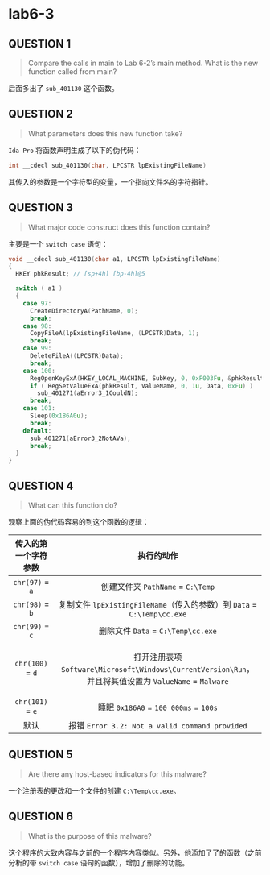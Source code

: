 # lab6-3

## QUESTION 1

> Compare the calls in main to Lab 6-2’s main method. What is the new function called from main?

后面多出了 `sub_401130` 这个函数。

## QUESTION 2

> What parameters does this new function take?

`Ida Pro` 将函数声明生成了以下的伪代码：

```c
int __cdecl sub_401130(char, LPCSTR lpExistingFileName)
```

其传入的参数是一个字符型的变量，一个指向文件名的字符指针。

## QUESTION 3

> What major code construct does this function contain?

主要是一个 `switch case` 语句：

```c
void __cdecl sub_401130(char a1, LPCSTR lpExistingFileName)
{
  HKEY phkResult; // [sp+4h] [bp-4h]@5

  switch ( a1 )
  {
    case 97:
      CreateDirectoryA(PathName, 0);
      break;
    case 98:
      CopyFileA(lpExistingFileName, (LPCSTR)Data, 1);
      break;
    case 99:
      DeleteFileA((LPCSTR)Data);
      break;
    case 100:
      RegOpenKeyExA(HKEY_LOCAL_MACHINE, SubKey, 0, 0xF003Fu, &phkResult);
      if ( RegSetValueExA(phkResult, ValueName, 0, 1u, Data, 0xFu) )
        sub_401271(aError3_1CouldN);
      break;
    case 101:
      Sleep(0x186A0u);
      break;
    default:
      sub_401271(aError3_2NotAVa);
      break;
  }
}
```

## QUESTION 4

> What can this function do?

观察上面的伪代码容易的到这个函数的逻辑：

|    传入的第一个字符参数    |                                                                执行的动作                                                                |
| :--------------: | :---------------------------------------------------------------------------------------------------------------------------------: |
|  `chr(97)` = `a` |                                                     创建文件夹 `PathName` = `C:\Temp`                                                    |
|  `chr(98)` = `b` |                                     复制文件 `lpExistingFileName`（传入的参数）到 `Data` = `C:\Temp\cc.exe`                                     |
|  `chr(99)` = `c` |                                                    删除文件 `Data` = `C:\Temp\cc.exe`                                                   |
| `chr(100)` = `d` | <p>打开注册表项 <code>Software\Microsoft\Windows\CurrentVersion\Run</code>，<br>并且将其值设置为 <code>ValueName</code> = <code>Malware</code></p> |
| `chr(101)` = `e` |                                                 睡眠 `0x186A0` = `100 000ms` = `100s`                                                 |
|        默认        |                                             报错 `Error 3.2: Not a valid command provided`                                            |

## QUESTION 5

> Are there any host-based indicators for this malware?

一个注册表的更改和一个文件的创建 `C:\Temp\cc.exe`。

## QUESTION 6

> What is the purpose of this malware?

这个程序的大致内容与之前的一个程序内容类似。另外，他添加了了的函数（之前分析的带 `switch case` 语句的函数），增加了删除的功能。
